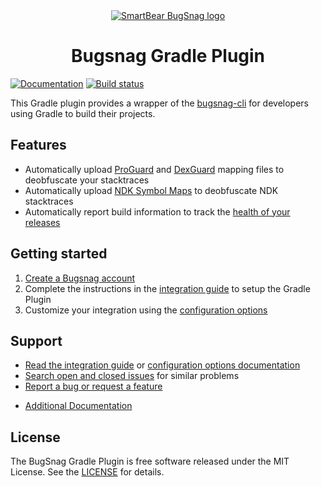 <div align="center">
  <a href="https://www.bugsnag.com/platforms/android">
    <picture>
      <source media="(prefers-color-scheme: dark)" srcset="https://assets.smartbear.com/m/3dab7e6cf880aa2b/original/BugSnag-Repository-Header-Dark.svg">
      <img alt="SmartBear BugSnag logo" src="https://assets.smartbear.com/m/3945e02cdc983893/original/BugSnag-Repository-Header-Light.svg">
    </picture>
  </a>
  <h1>Bugsnag Gradle Plugin</h1>
</div>

[![Documentation](https://img.shields.io/badge/documentation-latest-blue.svg)](https://https://docs.bugsnag.com/build-integrations/gradle/)
[![Build status](https://badge.buildkite.com/fc6d65c0631c533598c57b3cc8ad15e116dc1999bac7bfaf69.svg?branch=main)](https://https://buildkite.com/bugsnag/bugsnag-gradle-plugin)

This Gradle plugin provides a wrapper of the [bugsnag-cli](https://github.com/bugsnag/bugsnag-cli) for developers using Gradle to build their projects.


## Features

- Automatically upload [ProGuard](https://developer.android.com/tools/help/proguard.html) and [DexGuard](https://www.guardsquare.com/en/dexguard) mapping files to deobfuscate your stacktraces
- Automatically upload [NDK Symbol Maps](https://docs.bugsnag.com/api/ndk-symbol-mapping-upload/) to deobfuscate NDK stacktraces
- Automatically report build information to track the [health of your releases](https://docs.bugsnag.com/product/releases/)

## Getting started

1. [Create a Bugsnag account](https://bugsnag.com)
1. Complete the instructions in the [integration guide](https://docs.bugsnag.com/build-integrations/gradle/) to setup the Gradle Plugin
1. Customize your integration using the [configuration options](http://docs.bugsnag.com/build-integrations/gradle/#additional-configuration)

## Support

* [Read the integration guide](https://docs.bugsnag.com/build-integrations/gradle/) or [configuration options documentation](http://docs.bugsnag.com/build-integrations/gradle/#additional-configuration)
* [Search open and closed issues](https://github.com/bugsnag/bugsnag-gradle-plugin/issues?utf8=✓&q=is%3Aissue) for similar problems
* [Report a bug or request a feature](https://github.com/bugsnag/bugsnag-gradle-plugin/issues/new)
- [Additional Documentation](https://docs.bugsnag.com/api/android-mapping-upload/)

## License

The BugSnag Gradle Plugin is free software released under the MIT License. See the [LICENSE](./LICENSE) for details.